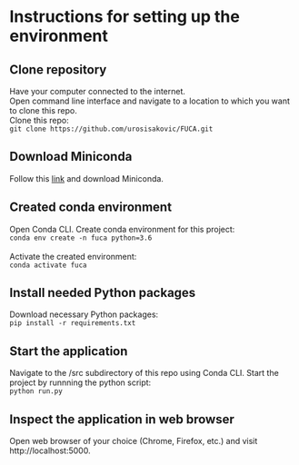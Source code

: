 # Instructions for setting up the environment


## Clone repository
Have your computer connected to the internet.  
Open command line interface and navigate to a location to which you want to clone this repo.  
Clone this repo:<br />`git clone https://github.com/urosisakovic/FUCA.git`<br />


## Download Miniconda
Follow this [link](https://docs.conda.io/en/latest/miniconda.html) and download Miniconda.


## Created conda environment
Open Conda CLI. Create conda environment for this project: <br />
`conda env create -n fuca python=3.6`<br /><br />
Activate the created environment:<br />`conda activate fuca`<br />


## Install needed Python packages
Download necessary Python packages: <br />`pip install -r requirements.txt`<br />


## Start the application
Navigate to the /src subdirectory of this repo using Conda CLI.
Start the project by runnning the python script:<br />`python run.py`<br />


## Inspect the application in web browser
Open web browser of your choice (Chrome, Firefox, etc.) and visit http://localhost:5000.